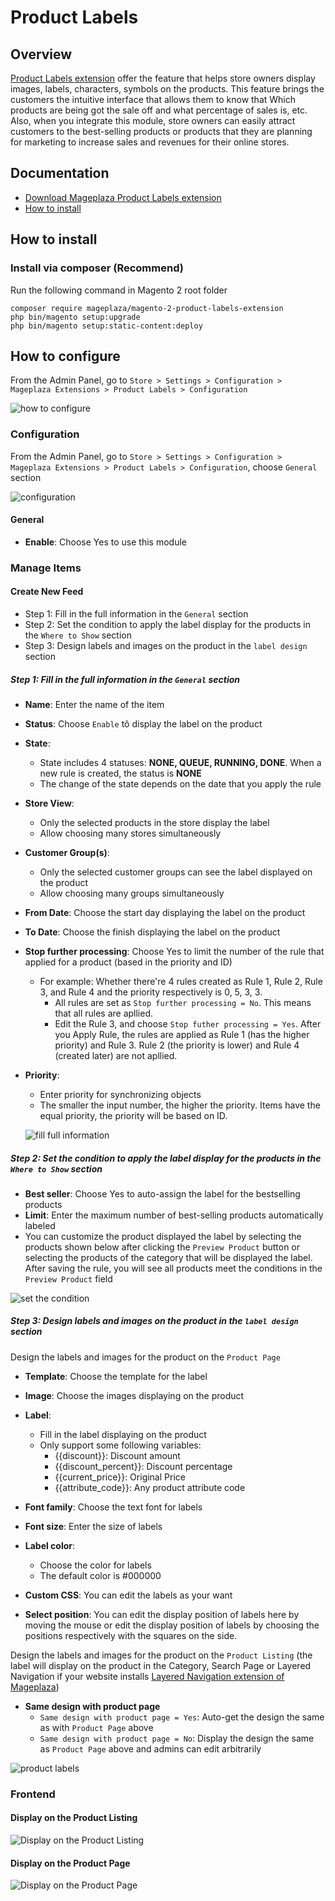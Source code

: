 # Product Labels
## Overview

[Product Labels extension](https://www.mageplaza.com/magento-2-product-labels/) offer the feature that helps store owners display images, labels, characters, symbols on the products. This feature brings the customers the intuitive interface that allows them to know that Which products are being got the sale off and what percentage of sales is, etc. Also, when you integrate this module, store owners can easily attract customers to the best-selling products or products that they are planning for marketing to increase sales and revenues for their online stores.

## Documentation
- [Download Mageplaza Product Labels extension](https://www.mageplaza.com/magento-2-product-labels/)
- [How to install](https://www.mageplaza.com/install-magento-2-extension/)

## How to install

### Install via composer (Recommend)

Run the following command in Magento 2 root folder
```
composer require mageplaza/magento-2-product-labels-extension
php bin/magento setup:upgrade
php bin/magento setup:static-content:deploy
```


## How to configure

From the Admin Panel, go to `Store > Settings > Configuration > Mageplaza Extensions > Product Labels > Configuration`

![how to configure](https://i.imgur.com/EwDOFIU.png)

### Configuration

From the Admin Panel, go to  `Store > Settings > Configuration > Mageplaza Extensions > Product Labels > Configuration`, choose `General` section

![configuration](https://i.imgur.com/ljnXfOI.png)

#### General

* **Enable**: Choose Yes to use this module

### Manage Items
#### Create New Feed

- Step 1: Fill in the full information in the `General` section
- Step 2: Set the condition to apply the label display for the products in the `Where to Show` section
- Step 3: Design labels and images on the product in the `label design` section

##### Step 1: Fill in the full information in the `General` section

- **Name**: Enter the name of the item
- **Status**: Choose `Enable` tô display the label on the product
- **State**:
  - State includes 4 statuses: **NONE, QUEUE, RUNNING, DONE**. When a new rule is created, the status is **NONE**
  - The change of the state depends on the date that you apply the rule
  
- **Store View**:
  - Only the selected products in the store display the label
  - Allow choosing many stores simultaneously
  
- **Customer Group(s)**:
  - Only the selected customer groups can see the label displayed on the product
  - Allow choosing many groups simultaneously
  
- **From Date**: Choose the start day displaying the label on the product
- **To Date**: Choose the finish displaying the label on the product
- **Stop further processing**: Choose Yes to limit the number of the rule that applied for a product (based in the priority and ID)
  - For example: Whether there're 4 rules created as Rule 1, Rule 2, Rule 3, and Rule 4 and the priority respectively is 0, 5, 3, 3. 
    - All rules are set as `Stop further processing = No`. This means that all rules are apllied.
    - Edit the Rule 3, and choose `Stop futher processing = Yes`. After you Apply Rule, the rules are applied as Rule 1 (has the higher priority) and Rule 3. Rule 2 (the priority is lower) and Rule 4 (created later) are not apllied.
    
- **Priority**: 
  - Enter priority for synchronizing objects
  - The smaller the input number, the higher the priority. Items have the equal priority, the priority will be based on ID.
  
  ![fill full information](https://i.imgur.com/qFjwbOm.gif)
  
  
##### Step 2: Set the condition to apply the label display for the products in the `Where to Show` section

- **Best seller**: Choose Yes to auto-assign the label for the bestselling products
- **Limit**: Enter the maximum number of best-selling products automatically labeled
- You can customize the product displayed the label by selecting the products shown below after clicking the `Preview Product` button or selecting the products of the category that will be displayed the label. After saving the rule, you will see all products meet the conditions in the `Preview Product` field

![set the condition](https://i.imgur.com/AWDqPTf.gif)

##### Step 3: Design labels and images on the product in the `label design` section

Design the labels and images for the product on the `Product Page`

- **Template**: Choose the template for the label
- **Image**: Choose the images displaying on the product
- **Label**:
  - Fill in the label displaying on the product
  - Only support some following variables:
    - {{discount}}: Discount amount
    - {{discount_percent}}: Discount percentage
    - {{current_price}}: Original Price
    - {{attribute_code}}: Any product attribute code
    
- **Font family**: Choose the text font for labels
- **Font size**: Enter the size of labels
- **Label color**:
  - Choose the color for labels
  - The default color is #000000
  
- **Custom CSS**: You can edit the labels as your want
- **Select position**: You can edit the display position of labels here by moving the mouse or edit the display position of labels by choosing the positions respectively with the squares on the side.
  
Design the labels and images for the product on the `Product Listing` (the label will display on the product in the Category, Search Page or Layered Navigation if your website installs [Layered Navigation extension of Mageplaza](https://www.mageplaza.com/magento-2-layered-navigation-extension/))

  - **Same design with product page**
    - `Same design with product page = Yes`: Auto-get the design the same as with `Product Page` above
    - `Same design with product page = No`: Display the design the same as `Product Page` above and admins can edit arbitrarily
    
![product labels](https://i.imgur.com/M5fDL50.gif)       
    
### Frontend
#### Display on the Product Listing

![Display on the Product Listing](https://i.imgur.com/1QmoqfC.png)

#### Display on the Product Page

![Display on the Product Page](https://i.imgur.com/gEOG0Tz.png)




























